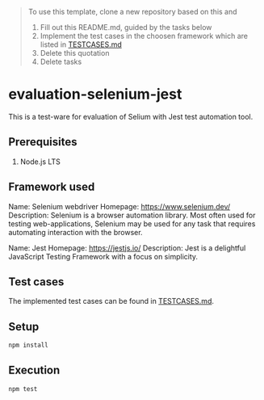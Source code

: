 > To use this template, clone a new repository based on this and
> 1. Fill out this README.md, guided by the tasks below
> 1. Implement the test cases in the choosen framework which are listed in [TESTCASES.md](TESTCASES.md)
> 1. Delete this quotation
> 1. Delete tasks

# evaluation-selenium-jest

This is a test-ware for evaluation of Selium with Jest test automation tool.

## Prerequisites

1. Node.js LTS

## Framework used

Name: Selenium webdriver
Homepage: https://www.selenium.dev/
Description: Selenium is a browser automation library. Most often used for testing web-applications, Selenium may be used for any task that requires automating interaction with the browser.

Name: Jest
Homepage: https://jestjs.io/
Description: Jest is a delightful JavaScript Testing Framework with a focus on simplicity.

## Test cases

The implemented test cases can be found in [TESTCASES.md](TESTCASES.md).

## Setup

```bash
npm install
```

## Execution

```bash
npm test
```